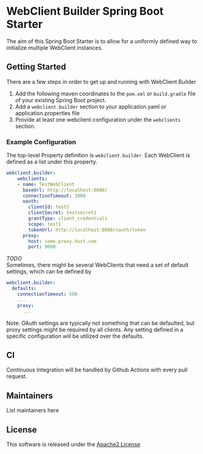 # WebClient Builder Spring Boot Starter #

The aim of this Spring Boot Starter is to allow for a uniformly defined way to initialize multiple WebClient instances. 

## Getting Started ## 

There are a few steps in order to get up and running with WebClient Builder

1. Add the following maven coordinates to the `pom.xml` or `build.gradle` file of your existing Spring Boot project. 
2. Add a `webclient.builder` section to your application.yaml or application.properties file
3. Provide at least one webclient configuration under the `webclients` section.

### Example Configuration ### 

The top-level Property definition is `webclient.builder`. Each WebClient is defined as a list under this property.
```yaml
webclient.builder:
    webclients:
    - name: TestWebClient
      baseUrl: http://localhost:8080/
      connectionTimeout: 1000
      oauth:
        clientId: test1
        clientSecret: testsecret1
        grantType: client_credentials
        scope: test1
        tokenUrl: http://localhost:8080/oauth/token
      proxy:
        host: some.proxy.host.com
        port: 9090
```
_TODO_  
Sometimes, there might be several WebClients that need a set of default settings, which can be defined by 
```yaml
webclient.builder:
  defaults:
    connectionTimeout: 500
    ...
    proxy:
      ...
```
Note: OAuth settings are typically not something that can be defaulted, but proxy settings might be required by all clients. Any setting defined in a specific configuration will be utilized over the defaults. 

## CI ## 

Continuous Integration will be handled by Github Actions with every pull request. 

## Maintainers ##

List maintainers here

## License ##

This software is released under the [Apache2 License](LICENSE)